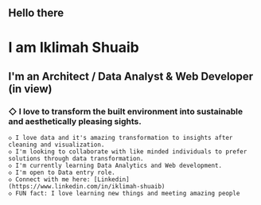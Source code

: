 ## Hello there 
# I am Iklimah Shuaib 
## I'm an Architect / Data Analyst & Web Developer (in view)
### ◇ I love to transform the built environment into sustainable and aesthetically pleasing sights. 
    ◇ I love data and it's amazing transformation to insights after cleaning and visualization. 
    ◇ I'm looking to collaborate with like minded individuals to prefer solutions through data transformation. 
    ◇ I'm currently learning Data Analytics and Web development. 
    ◇ I'm open to Data entry role.
    ◇ Connect with me here: [Linkedin](https://www.linkedin.com/in/iklimah-shuaib)
    ◇ FUN fact: I love learning new things and meeting amazing people 

